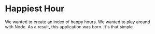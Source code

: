 # Happiest Hour

We wanted to create an index of happy hours. We wanted to play around with Node. As a result, this application was born. It's that simple.
